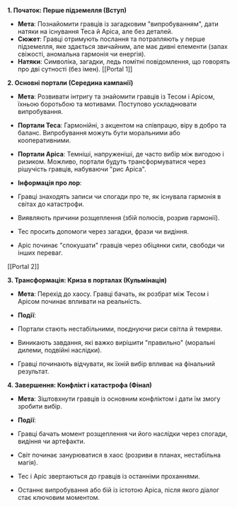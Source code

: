 

**1. Початок: Перше підземелля (Вступ)**
- **Мета**: Познайомити гравців із загадковим "випробуванням", дати натяки на існування Теса й Аріса, але без деталей.
- **Сюжет**: Гравці отримують послання та потрапляють у перше підземелля, яке здається звичайним, але має дивні елементи (запах свіжості, аномальна гармонія чи енергія).
- **Натяки**: Символіка, загадки, ледь помітні повідомлення, що говорять про дві сутності (без імен).
[[Portal 1]]


  

  

**2. Основні портали (Середина кампанії)**

  

- **Мета**: Розвивати інтригу та знайомити гравців із Тесом і Арісом, їхньою боротьбою та мотивами. Поступово ускладнювати випробування.
- **Портали Теса**: Гармонійні, з акцентом на співпрацю, віру в добро та баланс. Випробування можуть бути моральними або кооперативними.
- **Портали Аріса**: Темніші, напруженіші, де часто вибір між вигодою і ризиком. Можливо, портали будуть трансформуватися через рішучість гравців, набуваючи "рис Аріса".
- **Інформація про лор**:

- Гравці знаходять записи чи спогади про те, як існувала гармонія в світах до катастрофи.
- Виявляють причини розщеплення (збій полюсів, розрив гармонії).
- Тес просить допомоги через загадки, фрази чи видіння.
- Аріс починає "спокушати" гравців через обіцянки сили, свободи чи інших переваг.

[[Portal 2]]


**3. Трансформація: Криза в порталах (Кульмінація)**

  

- **Мета**: Перехід до хаосу. Гравці бачать, як розбрат між Тесом і Арісом починає впливати на реальність.
- **Події**:

- Портали стають нестабільними, поєднуючи риси світла й темряви.
- Виникають завдання, які важко вирішити "правильно" (моральні дилеми, подвійні наслідки).
- Гравці починають відчувати, як їхній вибір впливає на фінальний результат.

  

  

**4. Завершення: Конфлікт і катастрофа (Фінал)**

  

- **Мета**: Зіштовхнути гравців із основним конфліктом і дати їм змогу зробити вибір.
- **Події**:

- Гравці бачать момент розщеплення чи його наслідки через спогади, видіння чи артефакти.
- Світ починає занурюватися в хаос (розриви в планах, нестабільна магія).
- Тес і Аріс звертаються до гравців із останніми проханнями.
- Останнє випробування або бій із істотою Аріса, після якого діалог стає ключовим моментом.

  

